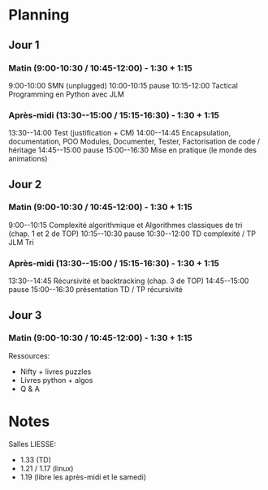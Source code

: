 # Planning

## Jour 1

### Matin (9:00-10:30 / 10:45-12:00) - 1:30 + 1:15

 9:00-10:00   SMN (unplugged)
10:00-10:15   pause
10:15-12:00   Tactical Programming en Python avec JLM

### Après-midi (13:30--15:00 / 15:15-16:30) - 1:30 + 1:15

13:30--14:00  Test (justification + CM)
14:00--14:45  Encapsulation, documentation, POO
              Modules, Documenter, Tester, Factorisation de code / héritage
14:45--15:00  pause
15:00--16:30  Mise en pratique (le monde des animations)

## Jour 2

### Matin (9:00-10:30 / 10:45-12:00) - 1:30 + 1:15

 9:00--10:15  Complexité algorithmique et Algorithmes classiques de tri (chap. 1 et 2 de TOP)
10:15--10:30  pause
10:30--12:00  TD complexité / TP JLM Tri  

### Après-midi (13:30--15:00 / 15:15-16:30)  - 1:30 + 1:15

13:30--14:45  Récursivité et backtracking (chap. 3 de TOP)
14:45--15:00  pause
15:00--16:30  présentation TD / TP récursivité

## Jour 3

### Matin (9:00-10:30 / 10:45-12:00) - 1:30 + 1:15

Ressources:
- Nifty + livres puzzles
- Livres python + algos
- Q & A


# Notes

Salles LIESSE:

* 1.33 (TD)
* 1.21 / 1.17 (linux)
* 1.19 (libre les après-midi et le samedi)







